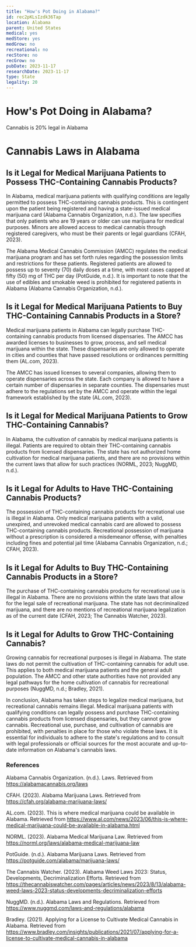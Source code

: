 ```yaml
---
title: "How's Pot Doing in Alabama?"
id: rec2pKLsIzdk36Tap
location: Alabama
parent: United States
medical: yes
medStore: yes
medGrow: no
recreational: no
recStore: no
recGrow: no
pubDate: 2023-11-17
researchDate: 2023-11-17
type: State
legality: 20
---
```


# How's Pot Doing in Alabama?

<p class="howsit">Cannabis is 20% legal in Alabama</p>

# Cannabis Laws in Alabama

## Is it Legal for Medical Marijuana Patients to Possess THC-Containing Cannabis Products?

In Alabama, medical marijuana patients with qualifying conditions are legally permitted to possess THC-containing cannabis products. This is contingent upon the patient being registered and having a state-issued medical marijuana card (Alabama Cannabis Organization, n.d.). The law specifies that only patients who are 19 years or older can use marijuana for medical purposes. Minors are allowed access to medical cannabis through registered caregivers, who must be their parents or legal guardians (CFAH, 2023).

The Alabama Medical Cannabis Commission (AMCC) regulates the medical marijuana program and has set forth rules regarding the possession limits and restrictions for these patients. Registered patients are allowed to possess up to seventy (70) daily doses at a time, with most cases capped at fifty (50) mg of THC per day (PotGuide, n.d.). It is important to note that the use of edibles and smokable weed is prohibited for registered patients in Alabama (Alabama Cannabis Organization, n.d.).

## Is it Legal for Medical Marijuana Patients to Buy THC-Containing Cannabis Products in a Store?

Medical marijuana patients in Alabama can legally purchase THC-containing cannabis products from licensed dispensaries. The AMCC has awarded licenses to businesses to grow, process, and sell medical marijuana within the state. These dispensaries are only allowed to operate in cities and counties that have passed resolutions or ordinances permitting them (AL.com, 2023).

The AMCC has issued licenses to several companies, allowing them to operate dispensaries across the state. Each company is allowed to have a certain number of dispensaries in separate counties. The dispensaries must adhere to the regulations set by the AMCC and operate within the legal framework established by the state (AL.com, 2023).

## Is it Legal for Medical Marijuana Patients to Grow THC-Containing Cannabis?

In Alabama, the cultivation of cannabis by medical marijuana patients is illegal. Patients are required to obtain their THC-containing cannabis products from licensed dispensaries. The state has not authorized home cultivation for medical marijuana patients, and there are no provisions within the current laws that allow for such practices (NORML, 2023; NuggMD, n.d.).

## Is it Legal for Adults to Have THC-Containing Cannabis Products?

The possession of THC-containing cannabis products for recreational use is illegal in Alabama. Only medical marijuana patients with a valid, unexpired, and unrevoked medical cannabis card are allowed to possess THC-containing cannabis products. Recreational possession of marijuana without a prescription is considered a misdemeanor offense, with penalties including fines and potential jail time (Alabama Cannabis Organization, n.d.; CFAH, 2023).

## Is it Legal for Adults to Buy THC-Containing Cannabis Products in a Store?

The purchase of THC-containing cannabis products for recreational use is illegal in Alabama. There are no provisions within the state laws that allow for the legal sale of recreational marijuana. The state has not decriminalized marijuana, and there are no mentions of recreational marijuana legalization as of the current date (CFAH, 2023; The Cannabis Watcher, 2023).

## Is it Legal for Adults to Grow THC-Containing Cannabis?

Growing cannabis for recreational purposes is illegal in Alabama. The state laws do not permit the cultivation of THC-containing cannabis for adult use. This applies to both medical marijuana patients and the general adult population. The AMCC and other state authorities have not provided any legal pathways for the home cultivation of cannabis for recreational purposes (NuggMD, n.d.; Bradley, 2021).

In conclusion, Alabama has taken steps to legalize medical marijuana, but recreational cannabis remains illegal. Medical marijuana patients with qualifying conditions can legally possess and purchase THC-containing cannabis products from licensed dispensaries, but they cannot grow cannabis. Recreational use, purchase, and cultivation of cannabis are prohibited, with penalties in place for those who violate these laws. It is essential for individuals to adhere to the state's regulations and to consult with legal professionals or official sources for the most accurate and up-to-date information on Alabama's cannabis laws.

### References

Alabama Cannabis Organization. (n.d.). Laws. Retrieved from https://alabamacannabis.org/laws

CFAH. (2023). Alabama Marijuana Laws. Retrieved from https://cfah.org/alabama-marijuana-laws/

AL.com. (2023). This is where medical marijuana could be available in Alabama. Retrieved from https://www.al.com/news/2023/06/this-is-where-medical-marijuana-could-be-available-in-alabama.html

NORML. (2023). Alabama Medical Marijuana Law. Retrieved from https://norml.org/laws/alabama-medical-marijuana-law

PotGuide. (n.d.). Alabama Marijuana Laws. Retrieved from https://potguide.com/alabama/marijuana-laws/

The Cannabis Watcher. (2023). Alabama Weed Laws 2023: Status, Developments, Decriminalization Efforts. Retrieved from https://thecannabiswatcher.com/pages/articles/news/2023/8/13/alabama-weed-laws-2023-status-developments-decriminalization-efforts

NuggMD. (n.d.). Alabama Laws and Regulations. Retrieved from https://www.nuggmd.com/laws-and-regulations/alabama

Bradley. (2021). Applying for a License to Cultivate Medical Cannabis in Alabama. Retrieved from https://www.bradley.com/insights/publications/2021/07/applying-for-a-license-to-cultivate-medical-cannabis-in-alabama


